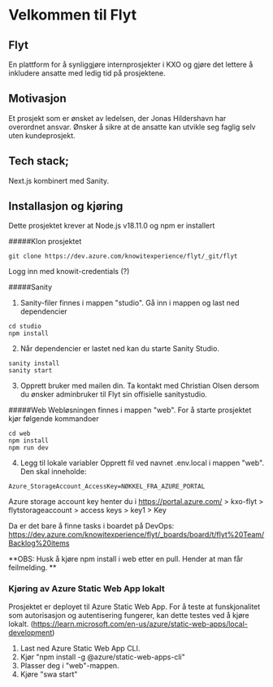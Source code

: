 # Velkommen til Flyt

## Flyt

En plattform for å synliggjøre internprosjekter i KXO og gjøre det lettere å inkludere ansatte med ledig tid på prosjektene.

## Motivasjon

Et prosjekt som er ønsket av ledelsen, der Jonas Hildershavn har overordnet ansvar. Ønsker å sikre at de ansatte kan utvikle seg faglig selv uten kundeprosjekt.

## Tech stack;

Next.js kombinert med Sanity.

## Installasjon og kjøring

Dette prosjektet krever at Node.js v18.11.0 og npm er installert

#####Klon prosjektet

```
git clone https://dev.azure.com/knowitexperience/flyt/_git/flyt
```

Logg inn med knowit-credentials (?)

#####Sanity

1. Sanity-filer finnes i mappen "studio". Gå inn i mappen og last ned dependencier

```
cd studio
npm install
```

2. Når dependencier er lastet ned kan du starte Sanity Studio.

```
sanity install
sanity start
```

3. Opprett bruker med mailen din.
   Ta kontakt med Christian Olsen dersom du ønsker adminbruker til Flyt sin offisielle sanitystudio.

#####Web
Webløsningen finnes i mappen "web". For å starte prosjektet kjør følgende kommandoer

```
cd web
npm install
npm run dev
```

4. Legg til lokale variabler
   Opprett fil ved navnet .env.local i mappen "web". Den skal inneholde:

```
Azure_StorageAccount_AccessKey=NØKKEL_FRA_AZURE_PORTAL
```

Azure storage account key henter du i https://portal.azure.com/ > kxo-flyt > flytstorageaccount > access keys > key1 > Key

Da er det bare å finne tasks i boardet på DevOps: https://dev.azure.com/knowitexperience/flyt/_boards/board/t/flyt%20Team/Backlog%20items

**OBS: Husk å kjøre npm install i web etter en pull. Hender at man får feilmelding. **

### Kjøring av Azure Static Web App lokalt

Prosjektet er deployet til Azure Static Web App. For å teste at funskjonalitet som autorisasjon og autentisering fungerer, kan dette testes ved å kjøre lokalt. (https://learn.microsoft.com/en-us/azure/static-web-apps/local-development)

1. Last ned Azure Static Web App CLI.
2. Kjør "npm install -g @azure/static-web-apps-cli"
3. Plasser deg i "web"-mappen.
4. Kjøre "swa start"
